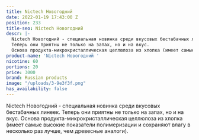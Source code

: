 ```yaml
---
title: Nictech Новогодний
date: 2022-01-19 17:43:00 Z
position: 233
title-seo: Nictech Новогодний
descr: |-
  Nictech Новогодний - cпециальная новинка среди вкусовых бестабачных линеек.
  Теперь они приятны не только на запах, но и на вкус.
  Основа продукта-микрокристаллическая целлюлоза из хлопка (имеет самые высокие показатели полимеризации и сохраняют влагу в несколько раз лучше, чем древесные аналоги).
product-name: 'Nictech Новогодний '
nicotine: 60
portions: 20
price: 3000
brand: Russian products
image: "/uploads/3-9e3f3f.png"
has_availability: false
---
```


Nictech Новогодний - cпециальная новинка среди вкусовых бестабачных линеек.
Теперь они приятны не только на запах, но и на вкус.
Основа продукта-микрокристаллическая целлюлоза из хлопка (имеет самые высокие показатели полимеризации и сохраняют влагу в несколько раз лучше, чем древесные аналоги).